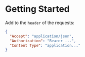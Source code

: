 # Getting Started

Add to the `header` of the requests:

```json
{
  "Accept": "application/json",
  "Authorization": "Bearer ...",
  "Content Type": "application..."
}
```
